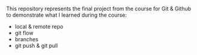This repository represents the final project from the course for Git & Github to demonstrate what I learned during the course:

- local & remote repo
- git flow
- branches
- git push & git pull
